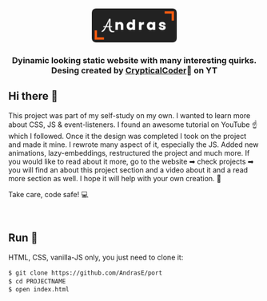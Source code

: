 <br>
<p align="center">
  <a href="https://andrasegyed.netlify.app/" target="_blank" rel="noopener noreferrer">
  <img src="https://github.com/AndrasE/raw-readme/blob/main/port-readme-img.png?raw=true" width="170px">
  </a>
</p>


<h3 align="center">
Dyinamic looking static website with many interesting quirks. 
<br>
Desing created by <a href="https://www.youtube.com/@CrypticalCoder" target="_blank" rel="noopener noreferrer">CrypticalCoder</a>💯 on YT
</h3>

## Hi there 👋

This project was part of my self-study on my own. I wanted to learn more about CSS, JS & event-listeners. I found an awesome tutorial on YouTube ☝ which I followed. Once it the design was completed I took on the project and made it mine. I rewrote many aspect of it, especially the JS. Added new animations, lazy-embeddings, restructured the project and much more. If you would like to read about it more, go to the website ➡ check projects ➡ you will find an about this project section and a video about it and a read more section as well. I hope it will help with your own creation. 👾

Take care, code safe! 💻

<br>

## Run 🚀
HTML, CSS, vanilla-JS only, you just need to clone it:

```sh
$ git clone https://github.com/AndrasE/port
$ cd PROJECTNAME
$ open index.html
```
